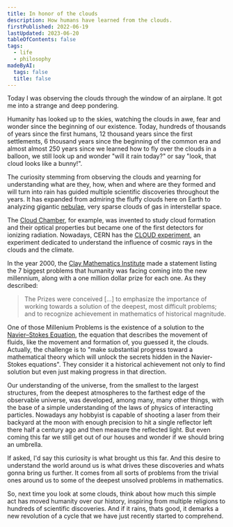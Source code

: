 ```yaml
---
title: In honor of the clouds
description: How humans have learned from the clouds.
firstPublished: 2022-06-19
lastUpdated: 2023-06-20
tableOfContents: false
tags:
  - life
  - philosophy
madeByAI:
  tags: false
  title: false
---
```


Today I was observing the clouds through the window of an airplane.
It got me into a strange and deep pondering.

Humanity has looked up to the skies, watching the clouds in awe, fear and
wonder since the beginning of our existence. Today, hundreds of thousands of
years since the first humans, 12 thousand years since the first settlements,
6 thousand years since the beginning of the common era and almost almost 250
years since we learned how to fly over the clouds in a balloon, we still look
up and wonder "will it rain today?" or say "look, that cloud looks like a bunny!".

The curiosity stemming from observing the clouds and yearning for understanding
what are they, how, when and where are they formed and will turn into rain has
guided multiple scientific discoveries throughout the years. It has expanded
from admiring the fluffy clouds here on Earth to analyzing gigantic
[nebulae](https://en.wikipedia.org/wiki/Nebula 'Nebulas - Wikipedia'), very
sparse clouds of gas in interstellar space.

The [Cloud Chamber](https://en.wikipedia.org/wiki/Cloud_chamber),
for example, was invented to study cloud formation and their optical properties
but became one of the first detectors for ionizing radiation. Nowadays, CERN
has the [CLOUD experiment](https://cloud.web.cern.ch/), an experiment dedicated
to understand the influence of cosmic rays in the clouds and the climate.

In the year 2000, the
[Clay Mathematics Institute](https://www.claymath.org/purpose-and-goals)
made a statement listing the 7 biggest problems that humanity was facing coming
into the new millennium, along with a one million dollar prize for each one.
As they described:

> The Prizes were conceived \[...\] to emphasize the importance of working
> towards a solution of the deepest, most difficult problems; and to recognize
> achievement in mathematics of historical magnitude.

One of those Millenium Problems is the existence of a solution to the
[Navier–Stokes Equation](https://www.claymath.org/millennium-problems/navier%E2%80%93stokes-equation),
the equation that describes the movement of fluids, like the movement and
formation of, you guessed it, the clouds. Actually, the challenge is to "make
substantial progress toward a mathematical theory which will unlock the secrets
hidden in the Navier-Stokes equations". They consider it a historical achievement
not only to find solution but even just making progress in that direction.

Our understanding of the universe, from the smallest to the largest
structures, from the deepest atmospheres to the farthest edge of the
observable universe, was developed, among many, many other things, with
the base of a simple understanding of the laws of physics of interacting
particles. Nowadays any hobbyist is capable of shooting a laser from their backyard
at the moon with enough precision to hit a single reflector left there half a century
ago and then measure the reflected light. But even coming this far we still get out of our
houses and wonder if we should bring an umbrella.

If asked, I'd say this curiosity is what brought us this far. And this desire to
understand the world around us is what drives these discoveries and whats gonna
bring us further. It comes from all sorts of problems from the trivial ones
around us to some of the deepest unsolved problems in mathematics.

So, next time you look at some clouds, think about how much this simple act
has moved humanity over our history, inspiring from multiple religions to
hundreds of scientific discoveries. And if it rains, thats good, it demarks a
new revolution of a cycle that we have just recently started to comprehend.
